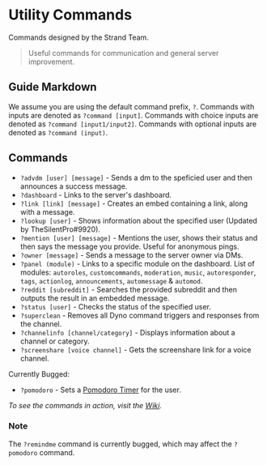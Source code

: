 # Utility Commands
Commands designed by the Strand Team.
> Useful commands for communication and general server improvement.

## Guide Markdown  
We assume you are using the default command prefix, `?`. Commands with inputs are denoted as ``?command [input]``. Commands with choice inputs are denoted as ``?command [input1/input2]``. Commands with optional inputs are denoted as ``?command (input)``.

## Commands
* `?advdm [user] [message]` - Sends a dm to the speficied user and then announces a success message. 
* `?dashboard` - Links to the server's dashboard.
* `?link [link] [message]` - Creates an embed containing a link, along with a message.
* `?lookup [user]` - Shows information about the specified user (Updated by TheSilentPro#9920).
* `?mention [user] [message]` - Mentions the user, shows their status and then says the message you provide. Useful for anonymous pings.
* `?owner [message]` - Sends a message to the server owner via DMs.
* `?panel (module)` - Links to a specific module on the dashboard. List of modules: `autoroles`, `customcommands`, `moderation`, `music`, `autoresponder`, `tags`, `actionlog`, `announcements`, `automessage` & `automod`.
* `?reddit [subreddit]` - Searches the provided subreddit and then outputs the result in an embedded message. 
* `?status [user]` - Checks the status of the specified user.  
* `?superclean` -  Removes all Dyno command triggers and responses from the channel.
* `?channelinfo [channel/category]` - Displays information about a channel or category.
* `?screenshare [voice channel]` - Gets the screenshare link for a voice channel.

Currently Bugged:
* `?pomodoro` - Sets a [Pomodoro Timer](https://francescocirillo.com/pages/pomodoro-technique) for the user.

*To see the commands in action, visit the [Wiki](https://github.com/Strand-Custom-Commands/Strand-Custom-Commands/wiki).*

### Note
The `?remindme` command is currently bugged, which may affect the `?pomodoro` command.
